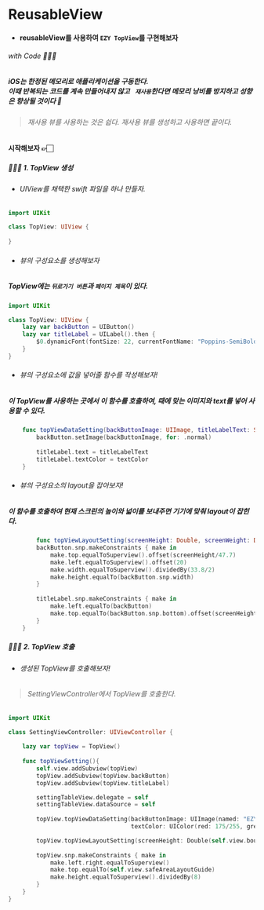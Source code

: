 # **ReusableView**

- #### reusableView를 사용하여 ```EZY TopView```를 구현해보자 
###### with Code 👩🏻‍💻

##### iOS는 한정된 메모리로 애플리케이션을 구동한다. <br>이때 반복되는 코드를 계속 만들어내지 않고 ``` 재사용```한다면 메모리 낭비를 방지하고 성향은 향상될 것이다 🦾

> ###### 재사용 뷰를 사용하는 것은 쉽다. 재사용 뷰를 생성하고 사용하면 끝이다.

#### **시작해보자** 👉🏻

##### 👩🏻‍💻 1. TopView 생성
- ###### UIView를 채택한 swift 파일을 하나 만들자.
```Swift
import UIKit

class TopView: UIView {
    
}
```

- ###### 뷰의 구성요소를 생성해보자
##### TopView에는 ```뒤로가기 버튼```과 ```페이지 제목```이 있다.
```Swift
import UIKit

class TopView: UIView {
    lazy var backButton = UIButton()
    lazy var titleLabel = UILabel().then {
        $0.dynamicFont(fontSize: 22, currentFontName: "Poppins-SemiBold")
    }
}
```

- ###### 뷰의 구성요소에 값을 넣어줄 함수를 작성해보자!
##### 이 TopView를 사용하는 곳에서 이 함수를 호출하여, 때에 맞는 이미지와 text를 넣어 사용할 수 있다.
```Swift
    func topViewDataSetting(backButtonImage: UIImage, titleLabelText: String, textColor: UIColor){
        backButton.setImage(backButtonImage, for: .normal)
        
        titleLabel.text = titleLabelText
        titleLabel.textColor = textColor
    }
```

- ###### 뷰의 구성요소의 layout을 잡아보자!
##### 이 함수를 호출하여 현재 스크린의 높이와 넓이를 보내주면 기기에 맞춰 layout이 잡힌다.
```Swift
        func topViewLayoutSetting(screenHeight: Double, screenWeight: Double){
        backButton.snp.makeConstraints { make in
            make.top.equalToSuperview().offset(screenHeight/47.7)
            make.left.equalToSuperview().offset(20)
            make.width.equalToSuperview().dividedBy(33.8/2)
            make.height.equalTo(backButton.snp.width)
        }
        
        titleLabel.snp.makeConstraints { make in
            make.left.equalTo(backButton)
            make.top.equalTo(backButton.snp.bottom).offset(screenHeight/30)
        }
    }
```

##### 👩🏻‍💻 2. TopView 호출
- ###### 생성된 TopView를 호출해보자!
> ###### SettingViewController에서 TopView를 호출한다.

```Swift
import UIKit

class SettingViewController: UIViewController {
    
    lazy var topView = TopView()
    
    func topViewSetting(){
        self.view.addSubview(topView)
        topView.addSubview(topView.backButton)
        topView.addSubview(topView.titleLabel)

        settingTableView.delegate = self
        settingTableView.dataSource = self
        
        topView.topViewDataSetting(backButtonImage: UIImage(named: "EZY_SettingBackButton")!, titleLabelText: "설정",
                                   textColor: UIColor(red: 175/255, green: 173/255, blue: 255/255, alpha: 1))

        topView.topViewLayoutSetting(screenHeight: Double(self.view.bounds.height), screenWeight: Double(self.view.bounds.width))
        
        topView.snp.makeConstraints { make in
            make.left.right.equalToSuperview()
            make.top.equalTo(self.view.safeAreaLayoutGuide)
            make.height.equalToSuperview().dividedBy(8)
        }
    }
}

```